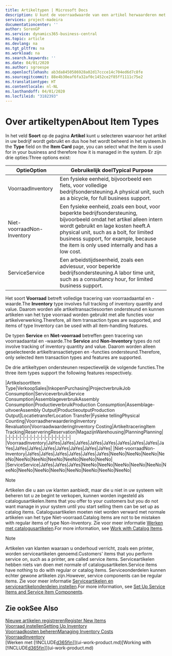```yaml
---
title: Artikeltypen | Microsoft Docs
description: U kunt de voorraadwaarde van een artikel herwaarderen met de waarderingsmethoden FIFO of Gemiddeld, bijvoorbeeld als de kosten van een artikel veranderen om andere redenen dan transacties.
services: project-madeira
documentationcenter: ''
author: SorenGP
ms.service: dynamics365-business-central
ms.topic: article
ms.devlang: na
ms.tgt_pltfrm: na
ms.workload: na
ms.search.keywords: ''
ms.date: 04/01/2020
ms.author: sgroespe
ms.openlocfilehash: ab3da8450586928a02d17ccce14c704ed6d7c8fe
ms.sourcegitcommit: 88e4b30eaf6fa32af0c1452ce2f85ff1111c75e2
ms.translationtype: HT
ms.contentlocale: nl-NL
ms.lasthandoff: 04/01/2020
ms.locfileid: "3182393"
---
```

# <a name="about-item-types"></a><span data-ttu-id="357f7-103">Over artikeltypen</span><span class="sxs-lookup"><span data-stu-id="357f7-103">About Item Types</span></span>
<span data-ttu-id="357f7-104">In het veld **Soort** op de pagina **Artikel** kunt u selecteren waarvoor het artikel in uw bedrijf wordt gebruikt en dus hoe het wordt beheerd in het systeem.</span><span class="sxs-lookup"><span data-stu-id="357f7-104">In the **Type** field on the **Item Card** page, you can select what the item is used for in your business and therefore how it is managed in the system.</span></span> <span data-ttu-id="357f7-105">Er zijn drie opties:</span><span class="sxs-lookup"><span data-stu-id="357f7-105">Three options exist:</span></span>

|<span data-ttu-id="357f7-106">Optie</span><span class="sxs-lookup"><span data-stu-id="357f7-106">Option</span></span>|<span data-ttu-id="357f7-107">Gebruikelijk doel</span><span class="sxs-lookup"><span data-stu-id="357f7-107">Typical Purpose</span></span>|
|------|-----------|
|<span data-ttu-id="357f7-108">Voorraad</span><span class="sxs-lookup"><span data-stu-id="357f7-108">Inventory</span></span>|<span data-ttu-id="357f7-109">Een fysieke eenheid, bijvoorbeeld een fiets, voor volledige bedrijfsondersteuning.</span><span class="sxs-lookup"><span data-stu-id="357f7-109">A physical unit, such as a bicycle, for full business support.</span></span>|
|<span data-ttu-id="357f7-110">Niet-voorraad</span><span class="sxs-lookup"><span data-stu-id="357f7-110">Non-Inventory</span></span>|<span data-ttu-id="357f7-111">Een fysieke eenheid, zoals een bout, voor beperkte bedrijfsondersteuning, bijvoorbeeld omdat het artikel alleen intern wordt gebruikt en lage kosten heeft.</span><span class="sxs-lookup"><span data-stu-id="357f7-111">A physical unit, such as a bolt, for limited business support, for example, because the item is only used internally and has a low cost.</span></span>|
|<span data-ttu-id="357f7-112">Service</span><span class="sxs-lookup"><span data-stu-id="357f7-112">Service</span></span>|<span data-ttu-id="357f7-113">Een arbeidstijdseenheid, zoals een adviesuur, voor beperkte bedrijfsondersteuning.</span><span class="sxs-lookup"><span data-stu-id="357f7-113">A labor time unit, such as a consultancy hour, for limited business support.</span></span>|

<span data-ttu-id="357f7-114">Het soort **Voorraad** betreft volledige tracering van voorraadaantal en -waarde.</span><span class="sxs-lookup"><span data-stu-id="357f7-114">The **Inventory** type involves full tracking of inventory quantity and value.</span></span> <span data-ttu-id="357f7-115">Daarom worden alle artikeltransactiesoorten ondersteund en kunnen artikelen van het type voorraad worden gebruikt met alle functies voor artikelverwerking.</span><span class="sxs-lookup"><span data-stu-id="357f7-115">Therefore, all item transaction types are supported, and items of type Inventory can be used with all item-handling features.</span></span>

<span data-ttu-id="357f7-116">De typen **Service** en **Niet-voorraad** betreffen geen tracering van voorraadaantal en -waarde.</span><span class="sxs-lookup"><span data-stu-id="357f7-116">The **Service** and **Non-Inventory** types do not involve tracking of inventory quantity and value.</span></span> <span data-ttu-id="357f7-117">Daarom worden alleen geselecteerde artikeltransactietypen en -functies ondersteund.</span><span class="sxs-lookup"><span data-stu-id="357f7-117">Therefore, only selected item transaction types and features are supported.</span></span>

<span data-ttu-id="357f7-118">De drie artikeltypen ondersteunen respectievelijk de volgende functies.</span><span class="sxs-lookup"><span data-stu-id="357f7-118">The three item types support the following features respectively.</span></span>

|<span data-ttu-id="357f7-119">Artikelsoort</span><span class="sxs-lookup"><span data-stu-id="357f7-119">Item Type</span></span>|<span data-ttu-id="357f7-120">Verkoop</span><span class="sxs-lookup"><span data-stu-id="357f7-120">Sales</span></span>|<span data-ttu-id="357f7-121">Inkopen</span><span class="sxs-lookup"><span data-stu-id="357f7-121">Purchasing</span></span>|<span data-ttu-id="357f7-122">Projectverbruik</span><span class="sxs-lookup"><span data-stu-id="357f7-122">Job Consumption</span></span>|<span data-ttu-id="357f7-123">Serviceverbruik</span><span class="sxs-lookup"><span data-stu-id="357f7-123">Service Consumption</span></span>|<span data-ttu-id="357f7-124">Assemblageverbruik</span><span class="sxs-lookup"><span data-stu-id="357f7-124">Assembly Consumption</span></span>|<span data-ttu-id="357f7-125">Productieverbruik</span><span class="sxs-lookup"><span data-stu-id="357f7-125">Production Consumption</span></span>|<span data-ttu-id="357f7-126">Assemblage-uitvoer</span><span class="sxs-lookup"><span data-stu-id="357f7-126">Assembly Output</span></span>|<span data-ttu-id="357f7-127">Productieoutput</span><span class="sxs-lookup"><span data-stu-id="357f7-127">Production Output</span></span>|<span data-ttu-id="357f7-128">Locatietransfer</span><span class="sxs-lookup"><span data-stu-id="357f7-128">Location Transfer</span></span>|<span data-ttu-id="357f7-129">Fysieke telling</span><span class="sxs-lookup"><span data-stu-id="357f7-129">Physical Counting</span></span>|<span data-ttu-id="357f7-130">Voorraadherwaardering</span><span class="sxs-lookup"><span data-stu-id="357f7-130">Inventory Revaluation</span></span>|<span data-ttu-id="357f7-131">Voorraadwaardering</span><span class="sxs-lookup"><span data-stu-id="357f7-131">Inventory Costing</span></span>|<span data-ttu-id="357f7-132">Artikeltracering</span><span class="sxs-lookup"><span data-stu-id="357f7-132">Item Tracking</span></span>|<span data-ttu-id="357f7-133">Reservering</span><span class="sxs-lookup"><span data-stu-id="357f7-133">Reservation</span></span>|<span data-ttu-id="357f7-134">Magazijn</span><span class="sxs-lookup"><span data-stu-id="357f7-134">Warehousing</span></span>|<span data-ttu-id="357f7-135">Planning</span><span class="sxs-lookup"><span data-stu-id="357f7-135">Planning</span></span>|
|-|-|-|-|-|-|-|-|-|-|-|-|-|-|-|-|-|-|
|<span data-ttu-id="357f7-136">Voorraad</span><span class="sxs-lookup"><span data-stu-id="357f7-136">Inventory</span></span>|<span data-ttu-id="357f7-137">Ja</span><span class="sxs-lookup"><span data-stu-id="357f7-137">Yes</span></span>|<span data-ttu-id="357f7-138">Ja</span><span class="sxs-lookup"><span data-stu-id="357f7-138">Yes</span></span>|<span data-ttu-id="357f7-139">Ja</span><span class="sxs-lookup"><span data-stu-id="357f7-139">Yes</span></span>|<span data-ttu-id="357f7-140">Ja</span><span class="sxs-lookup"><span data-stu-id="357f7-140">Yes</span></span>|<span data-ttu-id="357f7-141">Ja</span><span class="sxs-lookup"><span data-stu-id="357f7-141">Yes</span></span>|<span data-ttu-id="357f7-142">Ja</span><span class="sxs-lookup"><span data-stu-id="357f7-142">Yes</span></span>|<span data-ttu-id="357f7-143">Ja</span><span class="sxs-lookup"><span data-stu-id="357f7-143">Yes</span></span>|<span data-ttu-id="357f7-144">Ja</span><span class="sxs-lookup"><span data-stu-id="357f7-144">Yes</span></span>|<span data-ttu-id="357f7-145">Ja</span><span class="sxs-lookup"><span data-stu-id="357f7-145">Yes</span></span>|<span data-ttu-id="357f7-146">Ja</span><span class="sxs-lookup"><span data-stu-id="357f7-146">Yes</span></span>|<span data-ttu-id="357f7-147">Ja</span><span class="sxs-lookup"><span data-stu-id="357f7-147">Yes</span></span>|<span data-ttu-id="357f7-148">Ja</span><span class="sxs-lookup"><span data-stu-id="357f7-148">Yes</span></span>|<span data-ttu-id="357f7-149">Ja</span><span class="sxs-lookup"><span data-stu-id="357f7-149">Yes</span></span>|<span data-ttu-id="357f7-150">Ja</span><span class="sxs-lookup"><span data-stu-id="357f7-150">Yes</span></span>|<span data-ttu-id="357f7-151">Ja</span><span class="sxs-lookup"><span data-stu-id="357f7-151">Yes</span></span>|<span data-ttu-id="357f7-152">Ja</span><span class="sxs-lookup"><span data-stu-id="357f7-152">Yes</span></span>|
|<span data-ttu-id="357f7-153">Niet-voorraad</span><span class="sxs-lookup"><span data-stu-id="357f7-153">Non-Inventory</span></span>|<span data-ttu-id="357f7-154">Ja</span><span class="sxs-lookup"><span data-stu-id="357f7-154">Yes</span></span>|<span data-ttu-id="357f7-155">Ja</span><span class="sxs-lookup"><span data-stu-id="357f7-155">Yes</span></span>|<span data-ttu-id="357f7-156">Ja</span><span class="sxs-lookup"><span data-stu-id="357f7-156">Yes</span></span>|<span data-ttu-id="357f7-157">Ja</span><span class="sxs-lookup"><span data-stu-id="357f7-157">Yes</span></span>|<span data-ttu-id="357f7-158">Ja</span><span class="sxs-lookup"><span data-stu-id="357f7-158">Yes</span></span>|<span data-ttu-id="357f7-159">Ja</span><span class="sxs-lookup"><span data-stu-id="357f7-159">Yes</span></span>|<span data-ttu-id="357f7-160">Nee</span><span class="sxs-lookup"><span data-stu-id="357f7-160">No</span></span>|<span data-ttu-id="357f7-161">Nee</span><span class="sxs-lookup"><span data-stu-id="357f7-161">No</span></span>|<span data-ttu-id="357f7-162">Nee</span><span class="sxs-lookup"><span data-stu-id="357f7-162">No</span></span>|<span data-ttu-id="357f7-163">Nee</span><span class="sxs-lookup"><span data-stu-id="357f7-163">No</span></span>|<span data-ttu-id="357f7-164">Nee</span><span class="sxs-lookup"><span data-stu-id="357f7-164">No</span></span>|<span data-ttu-id="357f7-165">Nee</span><span class="sxs-lookup"><span data-stu-id="357f7-165">No</span></span>|<span data-ttu-id="357f7-166">Nee</span><span class="sxs-lookup"><span data-stu-id="357f7-166">No</span></span>|<span data-ttu-id="357f7-167">Nee</span><span class="sxs-lookup"><span data-stu-id="357f7-167">No</span></span>|<span data-ttu-id="357f7-168">Nee</span><span class="sxs-lookup"><span data-stu-id="357f7-168">No</span></span>|<span data-ttu-id="357f7-169">Nee</span><span class="sxs-lookup"><span data-stu-id="357f7-169">No</span></span>|
|<span data-ttu-id="357f7-170">Service</span><span class="sxs-lookup"><span data-stu-id="357f7-170">Service</span></span>|<span data-ttu-id="357f7-171">Ja</span><span class="sxs-lookup"><span data-stu-id="357f7-171">Yes</span></span>|<span data-ttu-id="357f7-172">Ja</span><span class="sxs-lookup"><span data-stu-id="357f7-172">Yes</span></span>|<span data-ttu-id="357f7-173">Ja</span><span class="sxs-lookup"><span data-stu-id="357f7-173">Yes</span></span>|<span data-ttu-id="357f7-174">Nee</span><span class="sxs-lookup"><span data-stu-id="357f7-174">No</span></span>|<span data-ttu-id="357f7-175">Nee</span><span class="sxs-lookup"><span data-stu-id="357f7-175">No</span></span>|<span data-ttu-id="357f7-176">Nee</span><span class="sxs-lookup"><span data-stu-id="357f7-176">No</span></span>|<span data-ttu-id="357f7-177">Nee</span><span class="sxs-lookup"><span data-stu-id="357f7-177">No</span></span>|<span data-ttu-id="357f7-178">Nee</span><span class="sxs-lookup"><span data-stu-id="357f7-178">No</span></span>|<span data-ttu-id="357f7-179">Nee</span><span class="sxs-lookup"><span data-stu-id="357f7-179">No</span></span>|<span data-ttu-id="357f7-180">Nee</span><span class="sxs-lookup"><span data-stu-id="357f7-180">No</span></span>|<span data-ttu-id="357f7-181">Nee</span><span class="sxs-lookup"><span data-stu-id="357f7-181">No</span></span>|<span data-ttu-id="357f7-182">Nee</span><span class="sxs-lookup"><span data-stu-id="357f7-182">No</span></span>|<span data-ttu-id="357f7-183">Nee</span><span class="sxs-lookup"><span data-stu-id="357f7-183">No</span></span>|<span data-ttu-id="357f7-184">Nee</span><span class="sxs-lookup"><span data-stu-id="357f7-184">No</span></span>|<span data-ttu-id="357f7-185">Nee</span><span class="sxs-lookup"><span data-stu-id="357f7-185">No</span></span>|<span data-ttu-id="357f7-186">Nee</span><span class="sxs-lookup"><span data-stu-id="357f7-186">No</span></span>|

> [!NOTE]
> <span data-ttu-id="357f7-187">Artikelen die u aan uw klanten aanbiedt, maar die u niet in uw systeem wilt beheren tot u ze begint te verkopen, kunnen worden ingesteld als catalogusartikelen.</span><span class="sxs-lookup"><span data-stu-id="357f7-187">Items that you offer to your customers but you do not want manage in your system until you start selling them can be set up as catalog items.</span></span> <span data-ttu-id="357f7-188">Catalogusartikelen moeten niet worden verward met normale artikelen van het type Niet-voorraad.</span><span class="sxs-lookup"><span data-stu-id="357f7-188">Catalog items are not to be mistaken with regular items of type Non-Inventory.</span></span> <span data-ttu-id="357f7-189">Zie voor meer informatie [Werken met catalogusartikelen](inventory-how-work-nonstock-items.md).</span><span class="sxs-lookup"><span data-stu-id="357f7-189">For more information, see [Work with Catalog Items](inventory-how-work-nonstock-items.md).</span></span>

> [!NOTE]
> <span data-ttu-id="357f7-190">Artikelen van klanten waaraan u onderhoud verricht, zoals een printer, worden serviceartikelen genoemd.</span><span class="sxs-lookup"><span data-stu-id="357f7-190">Customers' items that you perform service on, such as a printer, are called service items.</span></span> <span data-ttu-id="357f7-191">Serviceartikelen hebben niets van doen met normale of catalogusartikelen.</span><span class="sxs-lookup"><span data-stu-id="357f7-191">Service items have nothing to do with regular or catalog items.</span></span> <span data-ttu-id="357f7-192">Serviceonderdelen kunnen echter gewone artikelen zijn.</span><span class="sxs-lookup"><span data-stu-id="357f7-192">However, service components can be regular items.</span></span> <span data-ttu-id="357f7-193">Zie voor meer informatie [Serviceartikelen en serviceartikelonderdelen instellen](service-how-setup-service-items.md).</span><span class="sxs-lookup"><span data-stu-id="357f7-193">For more information, see [Set Up Service Items and Service Item Components](service-how-setup-service-items.md).</span></span>

## <a name="see-also"></a><span data-ttu-id="357f7-194">Zie ook</span><span class="sxs-lookup"><span data-stu-id="357f7-194">See Also</span></span>
[<span data-ttu-id="357f7-195">Nieuwe artikelen registreren</span><span class="sxs-lookup"><span data-stu-id="357f7-195">Register New Items</span></span>](inventory-how-register-new-items.md)  
[<span data-ttu-id="357f7-196">Voorraad instellen</span><span class="sxs-lookup"><span data-stu-id="357f7-196">Setting Up Inventory</span></span>](inventory-setup-inventory.md)  
[<span data-ttu-id="357f7-197">Voorraadkosten beheren</span><span class="sxs-lookup"><span data-stu-id="357f7-197">Managing Inventory Costs</span></span>](finance-manage-inventory-costs.md)  
[<span data-ttu-id="357f7-198">Voorraad</span><span class="sxs-lookup"><span data-stu-id="357f7-198">Inventory</span></span>](inventory-manage-inventory.md)  
<span data-ttu-id="357f7-199">[Werken met [!INCLUDE[d365fin](includes/d365fin_md.md)]](ui-work-product.md)</span><span class="sxs-lookup"><span data-stu-id="357f7-199">[Working with [!INCLUDE[d365fin](includes/d365fin_md.md)]](ui-work-product.md)</span></span>
